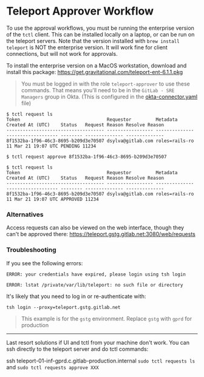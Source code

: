 # Teleport Approver Workflow

To use the approval workflows, you must be running the enterprise version of the `tctl` client.  This can be installed locally on a laptop, or can be run on the teleport servers.  Note that the version installed with `brew install teleport` is NOT the enterprise version.  It will work fine for client connections, but will not work for approvals.

To install the enterprise version on a MacOS workstation, download and install this package: https://get.gravitational.com/teleport-ent-6.1.1.pkg 

> You must be logged in with the role `teleport-approver` to use these commands. That means you'll need to be in the `GitLab - SRE Managers` group in Okta. (This is configured in the [okta-connector.yaml](https://gitlab.com/gitlab-cookbooks/gitlab-teleport/-/blob/master/templates/default/okta-connector.yaml.erb#L14) file)

```shell
$ tctl request ls
Token                                Requestor         Metadata       Created At (UTC)    Status   Request Reason Resolve Reason
------------------------------------ ----------------- -------------- ------------------- -------- -------------- --------------
8f1532ba-1f96-46c3-8695-b209d3e70507 dsylva@gitlab.com roles=rails-ro 11 Mar 21 19:07 UTC PENDING 11234
```

```shell
$ tctl request approve 8f1532ba-1f96-46c3-8695-b209d3e70507
```

```shell
$ tctl request ls
Token                                Requestor         Metadata       Created At (UTC)    Status   Request Reason Resolve Reason
------------------------------------ ----------------- -------------- ------------------- -------- -------------- --------------
8f1532ba-1f96-46c3-8695-b209d3e70507 dsylva@gitlab.com roles=rails-ro 11 Mar 21 19:07 UTC APPROVED 11234
```

### Alternatives

Access requests can also be viewed on the web interface, though they can't be approved there: https://teleport.gstg.gitlab.net:3080/web/requests

### Troubleshooting

If you see the following errors:

`ERROR: your credentials have expired, please login using tsh login`

`ERROR: lstat /private/var/lib/teleport: no such file or directory`

It's likely that you need to log in or re-authenticate with:

```shell
tsh login --proxy=teleport.gstg.gitlab.net
```
> This example is for the `gstg` environment.  Replace `gstg` with `gprd` for production

-----

Last resort solutions if UI and tctl from your machine don't work.
You can ssh directly to the teleport server and do tctl commands:

ssh teleport-01-inf-gprd.c.gitlab-production.internal `sudo tctl requests ls` and `sudo tctl requests approve XXX`
